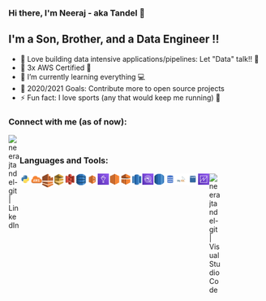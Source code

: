 ### Hi there, I'm Neeraj - aka Tandel 👋

## I'm a Son, Brother, and a Data Engineer !!
- 🔭 Love building data intensive applications/pipelines: Let "Data" talk!! :muscle:
- :tada: 3x AWS Certified :clap:
- 🌱 I’m currently learning everything :computer:
- 🥅 2020/2021 Goals: Contribute more to open source projects
- ⚡ Fun fact: I love sports (any that would keep me running) :runner:

### Connect with me (as of now):

[<img align="left" alt="neerajtandel-git | LinkedIn" width="22px" src="https://cdn.jsdelivr.net/npm/simple-icons@v3/icons/linkedin.svg" />][linkedin]

<br />

### Languages and Tools:

<img align="left" width="22px" alt="neerajtandel-git | Python" src="https://raw.githubusercontent.com/github/explore/80688e429a7d4ef2fca1e82350fe8e3517d3494d/topics/python/python.png" />
<img align="left" width="22px" alt="neerajtandel-git | AWS" src="https://raw.githubusercontent.com/neerajtandel-git/neerajtandel-git/master/images/aws.png" />
<img align="left" width="22px" alt="neerajtandel-git | Kinesis" src="https://raw.githubusercontent.com/neerajtandel-git/neerajtandel-git/master/images/kinesis.png" />
<img align="left" width="22px" alt="neerajtandel-git | SQS" src="https://raw.githubusercontent.com/neerajtandel-git/neerajtandel-git/master/images/sqs.png" />
<img align="left" width="22px" alt="neerajtandel-git | S3" src="https://raw.githubusercontent.com/neerajtandel-git/neerajtandel-git/master/images/s3.png" />
<img align="left" width="22px" alt="neerajtandel-git | DynamoDB" src="https://raw.githubusercontent.com/neerajtandel-git/neerajtandel-git/master/images/dynamodb.png" />
<img align="left" width="22px" alt="neerajtandel-git | Lambda" src="https://raw.githubusercontent.com/neerajtandel-git/neerajtandel-git/master/images/lambda.png" />
<img align="left" width="22px" alt="neerajtandel-git | Glue" src="https://raw.githubusercontent.com/neerajtandel-git/neerajtandel-git/master/images/glue.png" />
<img align="left" width="22px" alt="neerajtandel-git | EC2" src="https://raw.githubusercontent.com/neerajtandel-git/neerajtandel-git/master/images/ec2.png" />
<img align="left" width="22px" alt="neerajtandel-git | EMR" src="https://raw.githubusercontent.com/neerajtandel-git/neerajtandel-git/master/images/emr.png" />
<img align="left" width="22px" alt="neerajtandel-git | Redshift" src="https://raw.githubusercontent.com/neerajtandel-git/neerajtandel-git/master/images/redshift.png" />
<img align="left" width="22px" alt="neerajtandel-git | Athena" src="https://raw.githubusercontent.com/neerajtandel-git/neerajtandel-git/master/images/athena.png" />
<img align="left" width="22px" alt="neerajtandel-git | RDS" src="https://raw.githubusercontent.com/neerajtandel-git/neerajtandel-git/master/images/rds.png" />
<img align="left" width="22px" alt="neerajtandel-git | SQL" src="https://raw.githubusercontent.com/github/explore/80688e429a7d4ef2fca1e82350fe8e3517d3494d/topics/sql/sql.png" />
<img align="left" width="22px" alt="neerajtandel-git | MySql" src="https://raw.githubusercontent.com/github/explore/80688e429a7d4ef2fca1e82350fe8e3517d3494d/topics/mysql/mysql.png" />
<img align="left" width="22px" alt="neerajtandel-git | PostgreSQL" src="https://raw.githubusercontent.com/neerajtandel-git/neerajtandel-git/master/images/postgresql.png" />
<img align="left" width="22px" alt="neerajtandel-git | Quicksight" src="https://raw.githubusercontent.com/neerajtandel-git/neerajtandel-git/master/images/quicksight.png" />
<img align="left" width="22px" alt="neerajtandel-git | Visual Studio Code" src="https://docs.microsoft.com/en-us/visualstudio/media/vs-code-logo.svg?view=vs-2019" />

<br />
<br />

[linkedin]: https://linkedin.com/in/neerajtandel